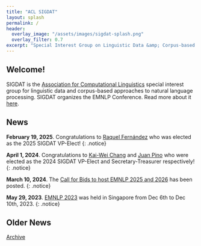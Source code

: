 ```yaml
---
title: "ACL SIGDAT"
layout: splash
permalink: /
header:
  overlay_image: "/assets/images/sigdat-splash.png"
  overlay_filter: 0.7
excerpt: "Special Interest Group on Linguistic Data &amp; Corpus-based Approaches to Natural Language Processing<br/><br/>Organizer of EMNLP"
---
```


## Welcome&#33;

SIGDAT is the [Association for Computational Linguistics](https://aclweb.org) special interest group for linguistic data and corpus-based approaches to natural language processing. SIGDAT organizes the EMNLP Conference. Read more about it [here](/about).

## News

**February 19, 2025**. Congratulations to [Raquel Fernández](https://staff.fnwi.uva.nl/r.fernandezrovira/) who was elected as the 2025 SIGDAT VP-Elect!
{: .notice}

**April 1, 2024**. Congratulations to [Kai-Wei Chang](https://web.cs.ucla.edu/~kwchang/) and [Juan Pino](https://ai.meta.com/people/776668760684735/juan-pino/) who were elected as the 2024 SIGDAT VP-Elect and Secretary-Treasurer respectively!
{: .notice}

**March 10, 2024**. The [Call for Bids to host EMNLP 2025 and 2026](/calls/bids2025) has been posted.
{: .notice}

**May 29, 2023**. [EMNLP 2023](https://2023.emnlp.org) was held in Singapore from Dec 6th to Dec 10th, 2023.
{: .notice}

## Older News

[Archive](/archive)
